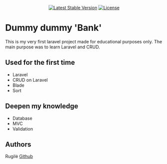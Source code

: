 <p align="center">
<a href="https://packagist.org/packages/laravel/framework"><img src="https://img.shields.io/packagist/v/laravel/framework" alt="Latest Stable Version"></a>
<a href="https://packagist.org/packages/laravel/framework"><img src="https://img.shields.io/packagist/l/laravel/framework" alt="License"></a>
</p>

# Dummy dummy 'Bank'

This is my very first laravel project made for educational purposes only. The main purpose was to learn Laravel and CRUD.

## Used for the first time

- Laravel
- CRUD on Laravel
- Blade
- Sort

## Deepen my knowledge

- Database
- MVC
- Validation

## Authors

Rugilė [Github](https://github.com/kauste)